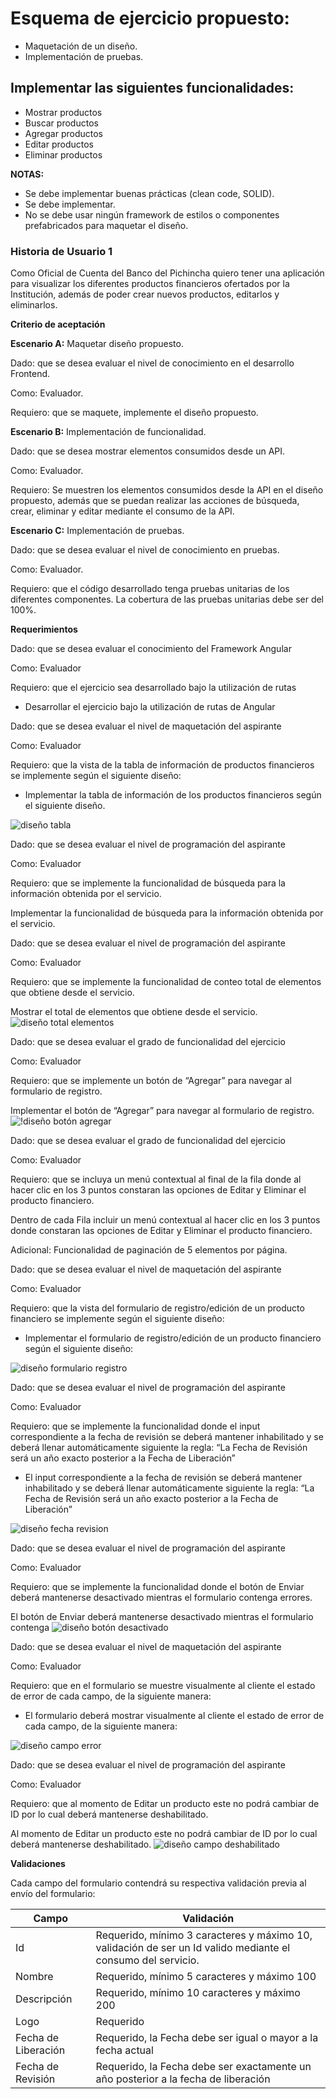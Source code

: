 # Esquema de ejercicio propuesto:

- Maquetación de un diseño.
- Implementación de pruebas.

## Implementar las siguientes funcionalidades:

- Mostrar productos
- Buscar productos
- Agregar productos
- Editar productos
- Eliminar productos

**NOTAS:**

- Se debe implementar buenas prácticas (clean code, SOLID).
- Se debe implementar.
- No se debe usar ningún framework de estilos o componentes prefabricados para maquetar el diseño.

### Historia de Usuario 1

Como Oficial de Cuenta del Banco del Pichincha quiero tener una aplicación para visualizar los diferentes productos financieros ofertados por la Institución, además de poder crear nuevos productos, editarlos y eliminarlos.

**Criterio de aceptación**

**Escenario A:** Maquetar diseño propuesto.

Dado: que se desea evaluar el nivel de conocimiento en el desarrollo Frontend.

Como: Evaluador.

Requiero: que se maquete, implemente el diseño propuesto.

**Escenario B:** Implementación de funcionalidad.

Dado: que se desea mostrar elementos consumidos desde un API.

Como: Evaluador.

Requiero: Se muestren los elementos consumidos desde la API en el diseño propuesto, además que se puedan realizar las acciones de búsqueda, crear, eliminar y editar mediante el consumo de la API.

**Escenario C:** Implementación de pruebas.

Dado: que se desea evaluar el nivel de conocimiento en pruebas.

Como: Evaluador.

Requiero: que el código desarrollado tenga pruebas unitarias de los diferentes componentes. La cobertura de las pruebas unitarias debe ser del 100%.

**Requerimientos**

Dado: que se desea evaluar el conocimiento del Framework Angular

Como: Evaluador

Requiero: que el ejercicio sea desarrollado bajo la utilización de rutas

- Desarrollar el ejercicio bajo la utilización de rutas de Angular

Dado: que se desea evaluar el nivel de maquetación del aspirante

Como: Evaluador

Requiero: que la vista de la tabla de información de productos financieros se implemente según el siguiente diseño:

- Implementar la tabla de información de los productos financieros según el siguiente diseño.

![diseño tabla](https://storage.googleapis.com/utility-bucket-392305/Imagen1.jpg)

Dado: que se desea evaluar el nivel de programación del aspirante

Como: Evaluador

Requiero: que se implemente la funcionalidad de búsqueda para la información obtenida por el servicio.

Implementar la funcionalidad de búsqueda para la información obtenida por el servicio.

Dado: que se desea evaluar el nivel de programación del aspirante

Como: Evaluador

Requiero: que se implemente la funcionalidad de conteo total de elementos que obtiene desde el servicio.

Mostrar el total de elementos que obtiene desde el servicio.
![diseño total elementos](https://storage.googleapis.com/utility-bucket-392305/Imagen2.png)

Dado: que se desea evaluar el grado de funcionalidad del ejercicio

Como: Evaluador

Requiero: que se implemente un botón de “Agregar” para navegar al formulario de registro.

Implementar el botón de “Agregar” para navegar al formulario de registro.
![!diseño botón agregar](https://storage.googleapis.com/utility-bucket-392305/Imagen3.png)

Dado: que se desea evaluar el grado de funcionalidad del ejercicio

Como: Evaluador

Requiero: que se incluya un menú contextual al final de la fila donde al hacer clic en los 3 puntos constaran las opciones de Editar y Eliminar el producto financiero.

Dentro de cada Fila incluir un menú contextual al hacer clic en los 3 puntos donde constaran las opciones de Editar y Eliminar el producto financiero.

Adicional: Funcionalidad de paginación de 5 elementos por página.

Dado: que se desea evaluar el nivel de maquetación del aspirante

Como: Evaluador

Requiero: que la vista del formulario de registro/edición de un producto financiero se implemente según el siguiente diseño:

- Implementar el formulario de registro/edición de un producto financiero según el siguiente diseño:

![diseño formulario registro](https://storage.googleapis.com/utility-bucket-392305/Imagen4.png)

Dado: que se desea evaluar el nivel de programación del aspirante

Como: Evaluador

Requiero: que se implemente la funcionalidad donde el input correspondiente a la fecha de revisión se deberá mantener inhabilitado y se deberá llenar automáticamente siguiente la regla: “La Fecha de Revisión será un año exacto posterior a la Fecha de Liberación”

- El input correspondiente a la fecha de revisión se deberá mantener inhabilitado y se deberá llenar automáticamente siguiente la regla: “La Fecha de Revisión será un año exacto posterior a la Fecha de Liberación”

![diseño fecha revision](https://storage.googleapis.com/utility-bucket-392305/Imagen5.jpg)

Dado: que se desea evaluar el nivel de programación del aspirante

Como: Evaluador

Requiero: que se implemente la funcionalidad donde el botón de Enviar deberá mantenerse desactivado mientras el formulario contenga errores.

El botón de Enviar deberá mantenerse desactivado mientras el formulario contenga
![diseño botón desactivado](https://storage.googleapis.com/utility-bucket-392305/Imagen6.png)

Dado: que se desea evaluar el nivel de maquetación del aspirante

Como: Evaluador

Requiero: que en el formulario se muestre visualmente al cliente el estado de error de cada campo, de la siguiente manera:

- El formulario deberá mostrar visualmente al cliente el estado de error de cada campo, de la siguiente manera:

![diseño campo error](https://storage.googleapis.com/utility-bucket-392305/Imagen8.png)

Dado: que se desea evaluar el nivel de programación del aspirante

Como: Evaluador

Requiero: que al momento de Editar un producto este no podrá cambiar de ID por lo cual deberá mantenerse deshabilitado.

Al momento de Editar un producto este no podrá cambiar de ID por lo cual deberá mantenerse deshabilitado.
![diseño campo deshabilitado](https://storage.googleapis.com/utility-bucket-392305/Imagen9.png)

**Validaciones**

Cada campo del formulario contendrá su respectiva validación previa al envío del formulario:

| **Campo**           | **Validación**                                                                                               |
| ------------------- | ------------------------------------------------------------------------------------------------------------ |
| Id                  | Requerido, mínimo 3 caracteres y máximo 10, validación de ser un Id valido mediante el consumo del servicio. |
| Nombre              | Requerido, mínimo 5 caracteres y máximo 100                                                                  |
| Descripción         | Requerido, mínimo 10 caracteres y máximo 200                                                                 |
| Logo                | Requerido                                                                                                    |
| Fecha de Liberación | Requerido, la Fecha debe ser igual o mayor a la fecha actual                                                 |
| Fecha de Revisión   | Requerido, la Fecha debe ser exactamente un año posterior a la fecha de liberación                           |
